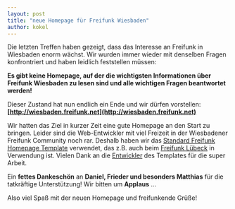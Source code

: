 ```yaml
---
layout: post
title: "neue Homepage für Freifunk Wiesbaden"
author: kokel
---
```


Die letzten Treffen haben gezeigt, dass das Interesse an Freifunk in Wiesbaden enorm wächst. Wir wurden immer wieder mit denselben Fragen konfrontriert und haben leidlich feststellen müssen:

**Es gibt keine Homepage, auf der die wichtigsten Informationen über Freifunk Wiesbaden zu lesen sind und alle wichtigen Fragen beantwortet werden!**

Dieser Zustand hat nun endlich ein Ende und wir dürfen vorstellen: **[http://wiesbaden.freifunk.net](http://wiesbaden.freifunk.net)**
 
Wir hatten das Ziel in kurzer Zeit eine gute Homepage an den Start zu bringen. Leider sind die Web-Entwickler mit viel Freizeit in der Wiesbadener Freifunk Community noch rar.
Deshalb haben wir das [Standard Freifunk Homepage Template](https://github.com/ffnord/startseite) verwendet, das z.B. auch beim [Freifunk Lübeck](http://luebeck.freifunk.net) in Verwendung ist.
Vielen Dank an die [Entwickler](https://github.com/ffnord/) des Templates für die super Arbeit.

Ein **fettes Dankeschön** an **Daniel, Frieder und besonders Matthias** für die tatkräftige Unterstützung! Wir bitten um **Applaus** ...

Also viel Spaß mit der neuen Homepage und freifunkende Grüße!
